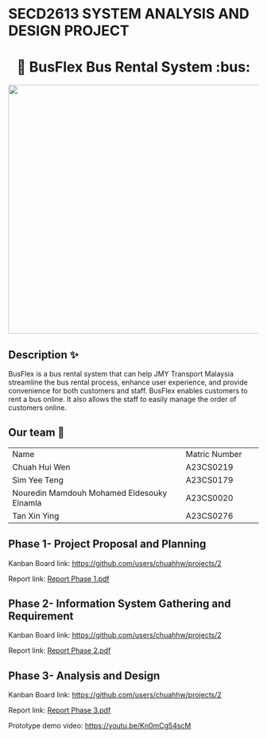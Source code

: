 <h1> SECD2613 SYSTEM ANALYSIS AND DESIGN PROJECT</h1>
<h1 align="center"> 🚌 BusFlex Bus Rental System :bus: </h1>
<img src= "https://github.com/chuahhw/Project1_SAD_20232024/assets/147809633/196686f0-15b9-408d-bcc6-e7417871addc" width="1500" height="500"></img>

## Description :sparkles:
BusFlex is a bus rental system that can help JMY Transport Malaysia streamline the bus rental process, enhance user experience, and provide convenience for both customers and staff. BusFlex enables customers to rent a bus online. It also allows the staff to easily manage the order of customers online.

## Our team :runner:
<table>
  <tr>
    <td width="400px">Name</td>
    <td width="150px">Matric Number</td>
  </tr>
  <tr>
    <td>Chuah Hui Wen</td>
    <td>A23CS0219</td>
  </tr>
  <tr>
    <td>Sim Yee Teng</td>
    <td>A23CS0179</td>
  </tr>
  <tr>
    <td>Nouredin Mamdouh Mohamed Eldesouky Elnamla</td>
    <td>A23CS0020</td>
  </tr>
  <tr>
    <td>Tan Xin Ying</td>
    <td>A23CS0276</td>
  </tr>
</table>

<h2>Phase 1- Project Proposal and Planning</h2>
<p>Kanban Board link: <a href="https://github.com/users/chuahhw/projects/2">https://github.com/users/chuahhw/projects/2 </a></p>
<p>Report link: <a href="https://drive.google.com/file/d/1D2wSY7PJ3102Ks2eRY-bC8xQlOV5Vn-1/view?usp=sharing">Report Phase 1.pdf</a></p>


<h2>Phase 2- Information System Gathering and Requirement</h2>
<p>Kanban Board link: <a href="https://github.com/users/chuahhw/projects/2">https://github.com/users/chuahhw/projects/2 </a></p>
<p>Report link: <a href="https://drive.google.com/file/d/1RfRFWO0uu3bRGHn6a2QaAvMILIWOYw87/view?usp=sharing">Report Phase 2.pdf</a></p>


<h2>Phase 3- Analysis and Design</h2>
<p>Kanban Board link: <a href="https://github.com/users/chuahhw/projects/2">https://github.com/users/chuahhw/projects/2 </a></p>
<p>Report link: <a href="https://drive.google.com/file/d/1f0pH6jVwu-PCYk2vmbopsyF6055Ih0jZ/view?usp=sharing">Report Phase 3.pdf</a></p>
<p>Prototype demo video: <a href="https://youtu.be/Kn0mCg54scM">https://youtu.be/Kn0mCg54scM</a> </p>
